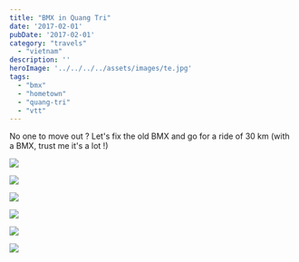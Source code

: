 ```yaml
---
title: "BMX in Quang Tri"
date: '2017-02-01'
pubDate: '2017-02-01'
category: "travels"
  - "vietnam"
description: ''
heroImage: '../../../../assets/images/te.jpg'
tags:
  - "bmx"
  - "hometown"
  - "quang-tri"
  - "vtt"
---
```


No one to move out ? Let's fix the old BMX and go for a ride of 30 km (with a BMX, trust me it's a lot !)

[![](http://malparty.fr/wp-content/uploads/2017/02/wp-image-636939965jpg.jpg)](http://malparty.fr/wp-content/uploads/2017/02/wp-image-636939965jpg.jpg)

[![](http://malparty.fr/wp-content/uploads/2017/02/wp-image-1533767992jpg.jpg)](http://malparty.fr/wp-content/uploads/2017/02/wp-image-1533767992jpg.jpg)

[![](http://malparty.fr/wp-content/uploads/2017/02/wp-image-641782995jpg.jpg)](http://malparty.fr/wp-content/uploads/2017/02/wp-image-641782995jpg.jpg)

[![](http://malparty.fr/wp-content/uploads/2017/02/wp-image-1474202862jpg.jpg)](http://malparty.fr/wp-content/uploads/2017/02/wp-image-1474202862jpg.jpg)

[![](http://malparty.fr/wp-content/uploads/2017/02/wp-image-1504103463jpg.jpg)](http://malparty.fr/wp-content/uploads/2017/02/wp-image-1504103463jpg.jpg)

[![](http://malparty.fr/wp-content/uploads/2017/02/wp-image-391233043jpg.jpg)](http://malparty.fr/wp-content/uploads/2017/02/wp-image-391233043jpg.jpg)
